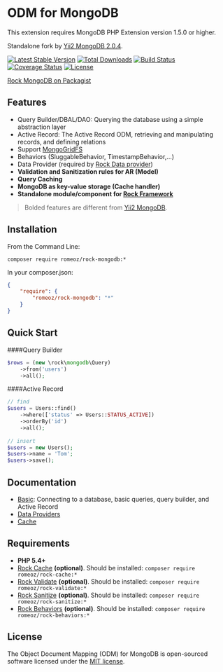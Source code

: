 ODM for MongoDB
=======================

This extension requires MongoDB PHP Extension version 1.5.0 or higher.

Standalone fork by [Yii2 MongoDB 2.0.4](https://github.com/yiisoft/yii2-mongodb).

[![Latest Stable Version](https://poser.pugx.org/romeOz/rock-mongodb/v/stable.svg)](https://packagist.org/packages/romeOz/rock-mongodb)
[![Total Downloads](https://poser.pugx.org/romeOz/rock-mongodb/downloads.svg)](https://packagist.org/packages/romeOz/rock-mongodb)
[![Build Status](https://travis-ci.org/romeOz/rock-mongodb.svg?branch=master)](https://travis-ci.org/romeOz/rock-mongodb)
[![Coverage Status](https://coveralls.io/repos/romeOz/rock-mongodb/badge.svg?branch=master)](https://coveralls.io/r/romeOz/rock-mongodb?branch=master)
[![License](https://poser.pugx.org/romeOz/rock-mongodb/license.svg)](https://packagist.org/packages/romeOz/rock-mongodb)

[Rock MongoDB on Packagist](https://packagist.org/packages/romeOz/rock-mongodb)

Features
-------------------
 
 * Query Builder/DBAL/DAO: Querying the database using a simple abstraction layer
 * Active Record: The Active Record ODM, retrieving and manipulating records, and defining relations
 * Support [MongoGridFS](http://docs.mongodb.org/manual/core/gridfs/)
 * Behaviors (SluggableBehavior, TimestampBehavior,...)
 * Data Provider (required by [Rock Data provider](https://github.com/romeOz/rock-dataprovider/))
 * **Validation and Sanitization rules for AR (Model)**
 * **Query Caching** 
 * **MongoDB as key-value storage (Cache handler)**
 * **Standalone module/component for [Rock Framework](https://github.com/romeOz/rock)**
 
> Bolded features are different from [Yii2 MongoDB](https://github.com/yiisoft/yii2-mongodb).

Installation
-------------------

From the Command Line:

`composer require romeoz/rock-mongodb:*`

In your composer.json:

```json
{
    "require": {
        "romeoz/rock-mongodb": "*"
    }
}
```

Quick Start
-------------------

####Query Builder

```php
$rows = (new \rock\mongodb\Query)
    ->from('users')
    ->all();
```

####Active Record

```php
// find
$users = Users::find()
    ->where(['status' => Users::STATUS_ACTIVE])
    ->orderBy('id')
    ->all();
    
// insert
$users = new Users();
$users->name = 'Tom';
$users->save();    
```

Documentation
-------------------

* [Basic](https://github.com/yiisoft/yii2/blob/master/extensions/mongodb/README.md): Connecting to a database, basic queries, query builder, and Active Record
* [Data Providers](https://github.com/romeOz/rock-mongodb/blob/master/docs/data-provider.md)
* [Cache](https://github.com/romeOz/rock-mongodb/blob/master/docs/cache.md)

Requirements
-------------------

 * **PHP 5.4+**
 * [Rock Cache](https://github.com/romeOz/rock-cache) **(optional)**. Should be installed: `composer require romeoz/rock-cache:*`
 * [Rock Validate](https://github.com/romeOz/rock-validate) **(optional)**. Should be installed: `composer require romeoz/rock-validate:*`
 * [Rock Sanitize](https://github.com/romeOz/rock-sanitize) **(optional)**. Should be installed: `composer require romeoz/rock-sanitize:*`
 * [Rock Behaviors](https://github.com/romeOz/rock-behaviors) **(optional)**. Should be installed: `composer require romeoz/rock-behaviors:*`

License
-------------------

The Object Document Mapping (ODM) for MongoDB is open-sourced software licensed under the [MIT license](http://opensource.org/licenses/MIT).